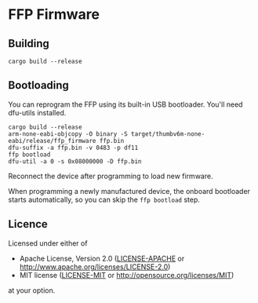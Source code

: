 # FFP Firmware

## Building

```
cargo build --release
```

## Bootloading

You can reprogram the FFP using its built-in USB bootloader. You'll need
dfu-utils installed.

```
cargo build --release
arm-none-eabi-objcopy -O binary -S target/thumbv6m-none-eabi/release/ffp_firmware ffp.bin
dfu-suffix -a ffp.bin -v 0483 -p df11
ffp bootload
dfu-util -a 0 -s 0x08000000 -D ffp.bin
```

Reconnect the device after programming to load new firmware.

When programming a newly manufactured device, the onboard bootloader starts
automatically, so you can skip the `ffp bootload` step.

## Licence

Licensed under either of

* Apache License, Version 2.0 ([LICENSE-APACHE](../LICENSE-APACHE) or http://www.apache.org/licenses/LICENSE-2.0)
* MIT license ([LICENSE-MIT](../LICENSE-MIT) or http://opensource.org/licenses/MIT)

at your option.

